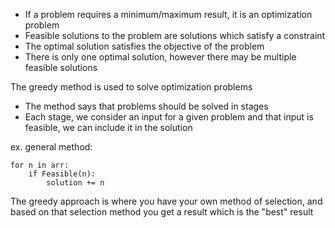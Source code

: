 - If a problem requires a minimum/maximum result, it is an optimization problem
- Feasible solutions to the problem are solutions which satisfy a constraint
- The optimal solution satisfies the objective of the problem
- There is only one optimal solution, however there may be multiple feasible solutions

The greedy method is used to solve optimization problems 

- The method says that problems should be solved in stages
- Each stage, we consider an input for a given problem and that input is feasible, we can include it in the solution

ex. general method:

```
for n in arr:
    if Feasible(n):
        solution += n
```

The greedy approach is where you have your own method of selection, and based on that selection method you get a result which is the "best" result

